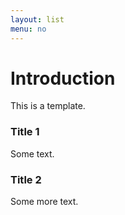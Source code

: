 ```yaml
---
layout: list
menu: no
---
```



# Introduction


This is a template.

### Title 1


Some text.

### Title 2

Some more text.
